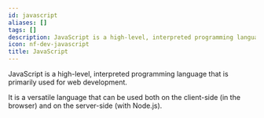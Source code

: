 ```yaml
---
id: javascript
aliases: []
tags: []
description: JavaScript is a high-level, interpreted programming language that is primarily used for web development.
icon: nf-dev-javascript
title: JavaScript
---
```


JavaScript is a high-level, interpreted programming language that is primarily used for web development.

It is a versatile language that can be used both on the client-side (in the browser) and on the server-side (with Node.js).
